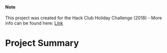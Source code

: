 #### Note
This project was created for the Hack Club Holiday Challenge (2018) - More info can be found here: [Link](https://hackclub.com/)

# Project Summary